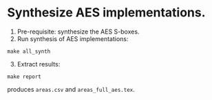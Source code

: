 
# Synthesize AES implementations.


1. Pre-requisite: synthesize the AES S-boxes.
2. Run synthesis of AES implementations:
```
make all_synth
```
3. Extract results:
```
make report
```
produces `areas.csv` and `areas_full_aes.tex`.
